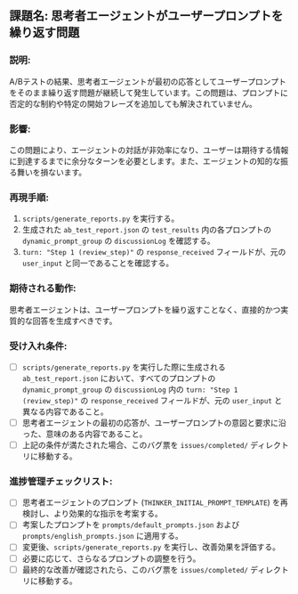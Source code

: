 ## 課題名: 思考者エージェントがユーザープロンプトを繰り返す問題

### 説明:
A/Bテストの結果、思考者エージェントが最初の応答としてユーザープロンプトをそのまま繰り返す問題が継続して発生しています。この問題は、プロンプトに否定的な制約や特定の開始フレーズを追加しても解決されていません。

### 影響:
この問題により、エージェントの対話が非効率になり、ユーザーは期待する情報に到達するまでに余分なターンを必要とします。また、エージェントの知的な振る舞いを損ないます。

### 再現手順:
1. `scripts/generate_reports.py` を実行する。
2. 生成された `ab_test_report.json` の `test_results` 内の各プロンプトの `dynamic_prompt_group` の `discussionLog` を確認する。
3. `turn: "Step 1 (review_step)"` の `response_received` フィールドが、元の `user_input` と同一であることを確認する。

### 期待される動作:
思考者エージェントは、ユーザープロンプトを繰り返すことなく、直接的かつ実質的な回答を生成すべきです。

### 受け入れ条件:
- [ ] `scripts/generate_reports.py` を実行した際に生成される `ab_test_report.json` において、すべてのプロンプトの `dynamic_prompt_group` の `discussionLog` 内の `turn: "Step 1 (review_step)"` の `response_received` フィールドが、元の `user_input` と異なる内容であること。
- [ ] 思考者エージェントの最初の応答が、ユーザープロンプトの意図と要求に沿った、意味のある内容であること。
- [ ] 上記の条件が満たされた場合、このバグ票を `issues/completed/` ディレクトリに移動する。

### 進捗管理チェックリスト:
- [ ] 思考者エージェントのプロンプト (`THINKER_INITIAL_PROMPT_TEMPLATE`) を再検討し、より効果的な指示を考案する。
- [ ] 考案したプロンプトを `prompts/default_prompts.json` および `prompts/english_prompts.json` に適用する。
- [ ] 変更後、`scripts/generate_reports.py` を実行し、改善効果を評価する。
- [ ] 必要に応じて、さらなるプロンプトの調整を行う。
- [ ] 最終的な改善が確認されたら、このバグ票を `issues/completed/` ディレクトリに移動する。
